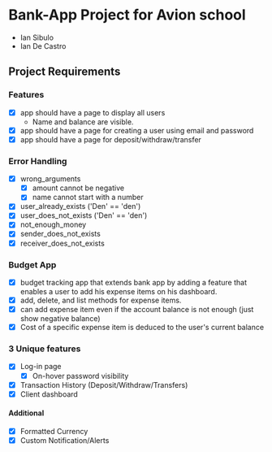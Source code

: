 # Bank-App Project for Avion school
- Ian Sibulo
- Ian De Castro

## Project Requirements

### Features
- [x] app should have a page to display all users
  - Name and balance are visible.
- [x] app should have a page for creating a user using email and password
- [x] app should have a page for deposit/withdraw/transfer

### Error Handling
- [x] wrong_arguments
  - [x] amount cannot be negative
  - [x] name cannot start with a number
- [x] user_already_exists ('Den' == 'den')
- [x] user_does_not_exists ('Den' == 'den')
- [x] not_enough_money
- [x] sender_does_not_exists
- [x] receiver_does_not_exists

### Budget App
- [x] budget tracking app that extends bank app by adding a feature that enables a user to add his expense items on his dashboard.
- [x] add, delete, and list methods for expense items.
- [x] can add expense item even if the account balance is not enough (just show negative balance)
- [x] Cost of a specific expense item is deduced to the user's current balance

### 3 Unique features
- [x] Log-in page
  - [x] On-hover password visibility
- [x] Transaction History (Deposit/Withdraw/Transfers)
- [x] Client dashboard

#### Additional
- [x] Formatted Currency
- [x] Custom Notification/Alerts